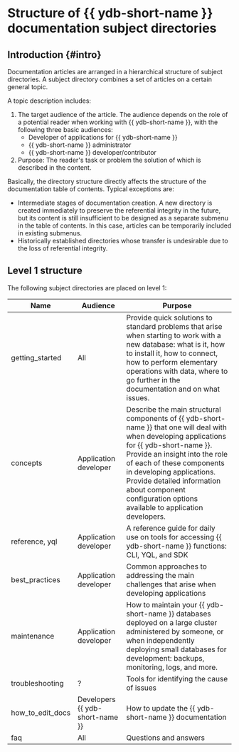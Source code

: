 # Structure of {{ ydb-short-name }} documentation subject directories

## Introduction {#intro}

Documentation articles are arranged in a hierarchical structure of subject directories. A subject directory combines a set of articles on a certain general topic.

A topic description includes:

1. The target audience of the article. The audience depends on the role of a potential reader when working with {{ ydb-short-name }}, with the following three basic audiences:
   - Developer of applications for {{ ydb-short-name }}
   - {{ ydb-short-name }} administrator
   - {{ ydb-short-name }} developer/contributor
1. Purpose: The reader's task or problem the solution of which is described in the content.

Basically, the directory structure directly affects the structure of the documentation table of contents. Typical exceptions are:

- Intermediate stages of documentation creation. A new directory is created immediately to preserve the referential integrity in the future, but its content is still insufficient to be designed as a separate submenu in the table of contents. In this case, articles can be temporarily included in existing submenus.
- Historically established directories whose transfer is undesirable due to the loss of referential integrity.

## Level 1 structure

The following subject directories are placed on level 1:

| Name | Audience | Purpose |
| --- | ---------- | ---------- |
| getting_started | All | Provide quick solutions to standard problems that arise when starting to work with a new database: what is it, how to install it, how to connect, how to perform elementary operations with data, where to go further in the documentation and on what issues. |
| concepts | Application developer | Describe the main structural components of {{ ydb-short-name }} that one will deal with when developing applications for {{ ydb-short-name }}. Provide an insight into the role of each of these components in developing applications. Provide detailed information about component configuration options available to application developers. |
| reference, yql | Application developer | A reference guide for daily use on tools for accessing {{ ydb-short-name }} functions: CLI, YQL, and SDK |
| best_practices | Application developer | Common approaches to addressing the main challenges that arise when developing applications |
| maintenance | Application developer | How to maintain your {{ ydb-short-name }} databases deployed on a large cluster administered by someone, or when independently deploying small databases for development: backups, monitoring, logs, and more. |
| troubleshooting | ? | Tools for identifying the cause of issues |
| how_to_edit_docs | Developers {{ ydb-short-name }} | How to update the {{ ydb-short-name }} documentation |
| faq | All | Questions and answers |

